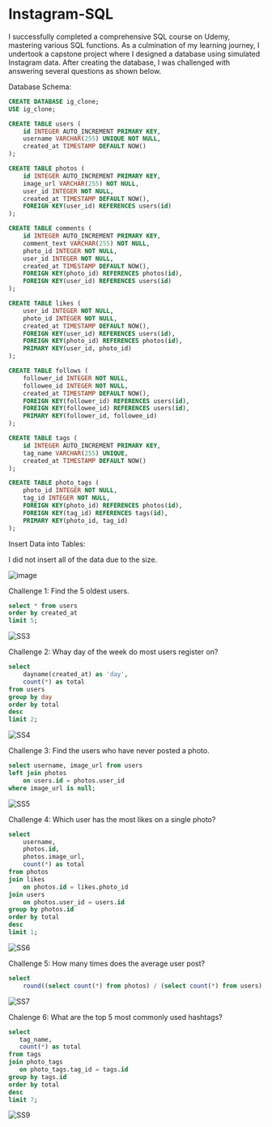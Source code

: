 # Instagram-SQL

 I successfully completed a comprehensive SQL course on Udemy, mastering various SQL functions. As a culmination of my learning journey, I undertook a capstone project where I designed a database using simulated Instagram data. After creating the database, I was challenged with answering several questions as shown below.

Database Schema:

```sql
CREATE DATABASE ig_clone;
USE ig_clone;

CREATE TABLE users (
    id INTEGER AUTO_INCREMENT PRIMARY KEY,
    username VARCHAR(255) UNIQUE NOT NULL,
    created_at TIMESTAMP DEFAULT NOW()
);

CREATE TABLE photos (
    id INTEGER AUTO_INCREMENT PRIMARY KEY,
    image_url VARCHAR(255) NOT NULL,
    user_id INTEGER NOT NULL,
    created_at TIMESTAMP DEFAULT NOW(),
    FOREIGN KEY(user_id) REFERENCES users(id)
);

CREATE TABLE comments (
    id INTEGER AUTO_INCREMENT PRIMARY KEY,
    comment_text VARCHAR(255) NOT NULL,
    photo_id INTEGER NOT NULL,
    user_id INTEGER NOT NULL,
    created_at TIMESTAMP DEFAULT NOW(),
    FOREIGN KEY(photo_id) REFERENCES photos(id),
    FOREIGN KEY(user_id) REFERENCES users(id)
);

CREATE TABLE likes (
    user_id INTEGER NOT NULL,
    photo_id INTEGER NOT NULL,
    created_at TIMESTAMP DEFAULT NOW(),
    FOREIGN KEY(user_id) REFERENCES users(id),
    FOREIGN KEY(photo_id) REFERENCES photos(id),
    PRIMARY KEY(user_id, photo_id)
);

CREATE TABLE follows (
    follower_id INTEGER NOT NULL,
    followee_id INTEGER NOT NULL,
    created_at TIMESTAMP DEFAULT NOW(),
    FOREIGN KEY(follower_id) REFERENCES users(id),
    FOREIGN KEY(followee_id) REFERENCES users(id),
    PRIMARY KEY(follower_id, followee_id)
);

CREATE TABLE tags (
    id INTEGER AUTO_INCREMENT PRIMARY KEY,
    tag_name VARCHAR(255) UNIQUE,
    created_at TIMESTAMP DEFAULT NOW()
);

CREATE TABLE photo_tags (
    photo_id INTEGER NOT NULL,
    tag_id INTEGER NOT NULL,
    FOREIGN KEY(photo_id) REFERENCES photos(id),
    FOREIGN KEY(tag_id) REFERENCES tags(id),
    PRIMARY KEY(photo_id, tag_id)
);
```

Insert Data into Tables:

I did not insert all of the data due to the size.

![image](https://github.com/user-attachments/assets/8e3a914c-8842-4c36-a55a-65cfc336a44e)


Challenge 1: Find the 5 oldest users.
```sql
select * from users
order by created_at
limit 5;
```

![SS3](https://github.com/user-attachments/assets/67569c2e-e068-45f3-a0e8-666e81b47938)


Challenge 2: Whay day of the week do most users register on?
```sql
select 
	dayname(created_at) as 'day', 
	count(*) as total
from users
group by day
order by total
desc
limit 2;
```

![SS4](https://github.com/user-attachments/assets/1cf82767-a793-4918-95c1-4f7ae67e6ee6)


Challenge 3: Find the users who have never posted a photo.
```sql
select username, image_url from users
left join photos
	on users.id = photos.user_id
where image_url is null;
```

![SS5](https://github.com/user-attachments/assets/9a48b311-6da1-471e-96c5-e2abc8048330)


Challenge 4: Which user has the most likes on a single photo?
```sql
select 
	username,
	photos.id, 
	photos.image_url, 
	count(*) as total
from photos
join likes
	on photos.id = likes.photo_id
join users
	on photos.user_id = users.id
group by photos.id
order by total
desc
limit 1;
```

![SS6](https://github.com/user-attachments/assets/4258b4c4-b21c-43d8-85a2-d6c77aca807e)


Challenge 5: How many times does the average user post?
```sql
select
	round((select count(*) from photos) / (select count(*) from users),2) as avg_user_post;
```

 ![SS7](https://github.com/user-attachments/assets/d2bb4408-e53e-4d13-9ab5-10be31d15b74)


 Chalenge 6: What are the top 5 most commonly used hashtags?
 ```sql
 select 
	tag_name,
    count(*) as total
from tags
join photo_tags
	on photo_tags.tag_id = tags.id
group by tags.id
order by total
desc
limit 7;
```

![SS9](https://github.com/user-attachments/assets/444018ab-4da9-4ce0-80f9-7cfe7768f886)










